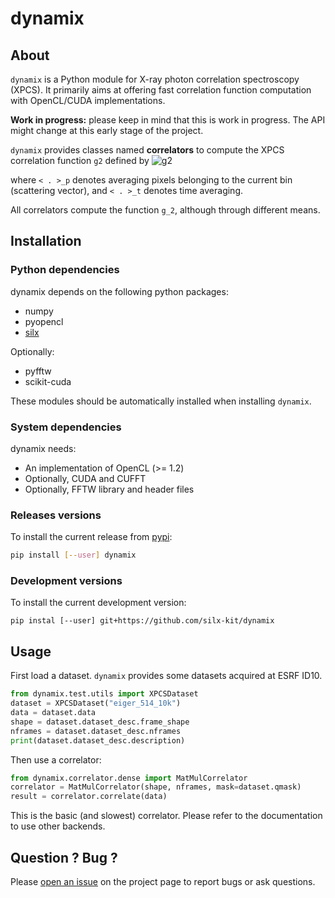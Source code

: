 # dynamix


## About

`dynamix` is a Python module for X-ray photon correlation spectroscopy (XPCS). It primarily aims at offering fast correlation function computation with OpenCL/CUDA implementations.

**Work in progress:** please keep in mind that this is work in progress. The API might change at this early stage of the project.

`dynamix` provides classes named **correlators** to compute the XPCS correlation function `g2` defined by
![g2](https://latex.codecogs.com/gif.latex?g_2(q,&space;\tau)&space;=&space;\dfrac{&space;\langle&space;\langle&space;I(t,\,&space;p)&space;I(t&space;&plus;&space;\tau,\,&space;p)&space;\rangle_p&space;\rangle_t&space;}&space;{&space;\langle&space;\langle&space;I(t,\,&space;p)&space;\rangle_p&space;\langle&space;I(t&space;&plus;&space;\tau,\,&space;p)&space;\rangle_p&space;\rangle_t&space;})

where `< . >_p` denotes averaging pixels belonging to the current bin (scattering vector), and `< . >_t` denotes time averaging.

All correlators compute the function `g_2`, although through different means.


## Installation

### Python dependencies

dynamix depends on the following python packages:

  - numpy
  - pyopencl
  - [silx](https://github.com/silx-kit/silx)

Optionally:

- pyfftw
- scikit-cuda

These modules should be automatically installed when installing `dynamix`.

### System dependencies

dynamix needs:

- An implementation of OpenCL (>= 1.2)
- Optionally, CUDA and CUFFT
- Optionally, FFTW library and header files

### Releases versions

To install the current release from [pypi](https://pypi.org/project/dynamix/):

```bash
pip install [--user] dynamix
```

### Development versions

To install the current development version:

```bas
pip instal [--user] git+https://github.com/silx-kit/dynamix
```

## Usage

First load a dataset. `dynamix` provides some datasets acquired at ESRF ID10.

```python
from dynamix.test.utils import XPCSDataset
dataset = XPCSDataset("eiger_514_10k")
data = dataset.data
shape = dataset.dataset_desc.frame_shape
nframes = dataset.dataset_desc.nframes
print(dataset.dataset_desc.description)
```

Then use a correlator:

```python
from dynamix.correlator.dense import MatMulCorrelator
correlator = MatMulCorrelator(shape, nframes, mask=dataset.qmask)
result = correlator.correlate(data)
```

This is the basic (and slowest) correlator. Please refer to the documentation to use other backends.

## Question ? Bug ?

Please [open an issue](https://github.com/silx-kit/dynamix/issues) on the project page to report bugs or ask questions.



